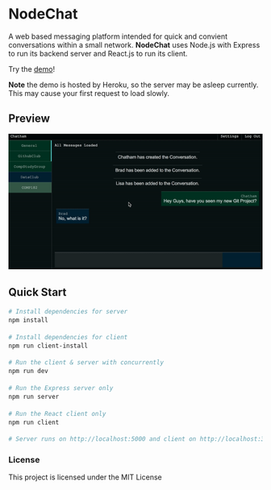 # NodeChat
A web based messaging platform intended for quick and convient conversations within a small network. __NodeChat__ uses Node.js with Express to run its backend server and React.js to run its client.

Try the [demo](https://nodechatclientdemo.herokuapp.com/)!

__Note__ the demo is hosted by Heroku, so the server may be asleep currently. This may cause your first request to load slowly.

## Preview
![Preview Gif](preview.gif)

## Quick Start

``` bash
# Install dependencies for server
npm install

# Install dependencies for client
npm run client-install

# Run the client & server with concurrently
npm run dev

# Run the Express server only
npm run server

# Run the React client only
npm run client

# Server runs on http://localhost:5000 and client on http://localhost:3000
```


### License

This project is licensed under the MIT License
